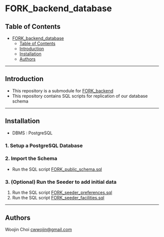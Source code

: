# FORK_backend_database

## Table of Contents

- [FORK\_backend\_database](#fork_backend_database)
  - [Table of Contents](#table-of-contents)
  - [Introduction](#introduction)
  - [Installation](#installation)
  - [Authors](#authors)

---

## Introduction

- This repository is a submodule for [FORK_backend](https://github.com/cwwojin/FORK_backend)
- This repository contains SQL scripts for replication of our database schema

---

## Installation

- DBMS : PostgreSQL
  
### 1. Setup a PostgreSQL Database

### 2. Import the Schema

- Run the SQL script [FORK_public_schema.sql](database/setup/FORK_public_schema.sql)

### 3. (Optional) Run the Seeder to add initial data

1. Run the SQL script [FORK_seeder_preferences.sql](database/seeder/FORK_seeder_preferences.sql)
2. Run the SQL script [FORK_seeder_facilities.sql](database/seeder/FORK_seeder_facilities.sql)

---

## Authors

Woojin Choi <cwwojin@gmail.com> <br/>
